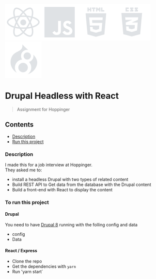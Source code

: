 ![react icon](https://github.com/boudewijndanser/drupal-headless-react/blob/master/public/dev-icons/react.svg)![js icon](https://github.com/boudewijndanser/drupal-headless-react/blob/master/public/dev-icons/js.svg)![html icon](https://github.com/boudewijndanser/drupal-headless-react/blob/master/public/dev-icons/html.svg)![css icon](https://github.com/boudewijndanser/drupal-headless-react/blob/master/public/dev-icons/css.svg)![drupal icon](https://github.com/boudewijndanser/drupal-headless-react/blob/master/public/dev-icons/drupal.svg)
# Drupal Headless with React
> Assignment for Hoppinger

## Contents
- [Description](#Description)
- [Run this project](#To-run-this-project)

### Description
I made this for a job interview at Hoppinger. <br/> They asked me to:

* install a headless Drupal with two types of related content
* Build REST API to Get data from the database with the Drupal content
* Build a front-end with React to display the content

### To run this project
#### Drupal
You need to have [Drupal 8](https://github.com/hoppinger/mojito) running with the folling config and data
* config
* Data

#### React / Express
* Clone the repo
* Get the dependencies with `yarn`
* Run 'yarn start`
